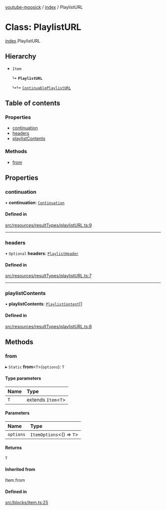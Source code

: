 [youtube-moosick](../README.md) / [index](../modules/index.md) / PlaylistURL

# Class: PlaylistURL

[index](../modules/index.md).PlaylistURL

## Hierarchy

- `Item`

  ↳ **`PlaylistURL`**

  ↳↳ [`ContinuablePlaylistURL`](index.ContinuablePlaylistURL.md)

## Table of contents

### Properties

- [continuation](index.PlaylistURL.md#continuation)
- [headers](index.PlaylistURL.md#headers)
- [playlistContents](index.PlaylistURL.md#playlistcontents)

### Methods

- [from](index.PlaylistURL.md#from)

## Properties

### continuation

• **continuation**: [`Continuation`](../interfaces/index.Continuation.md)

#### Defined in

[src/resources/resultTypes/playlistURL.ts:9](https://github.com/EvasiveXkiller/youtube-moosick/blob/cb4997e/src/resources/resultTypes/playlistURL.ts#L9)

___

### headers

• `Optional` **headers**: [`PlaylistHeader`](index.PlaylistHeader.md)

#### Defined in

[src/resources/resultTypes/playlistURL.ts:7](https://github.com/EvasiveXkiller/youtube-moosick/blob/cb4997e/src/resources/resultTypes/playlistURL.ts#L7)

___

### playlistContents

• **playlistContents**: [`PlaylistContent`](index.PlaylistContent.md)[]

#### Defined in

[src/resources/resultTypes/playlistURL.ts:8](https://github.com/EvasiveXkiller/youtube-moosick/blob/cb4997e/src/resources/resultTypes/playlistURL.ts#L8)

## Methods

### from

▸ `Static` **from**<`T`\>(`options`): `T`

#### Type parameters

| Name | Type |
| :------ | :------ |
| `T` | extends `Item`<`T`\> |

#### Parameters

| Name | Type |
| :------ | :------ |
| `options` | `ItemOptions`<() => `T`\> |

#### Returns

`T`

#### Inherited from

Item.from

#### Defined in

[src/blocks/item.ts:25](https://github.com/EvasiveXkiller/youtube-moosick/blob/cb4997e/src/blocks/item.ts#L25)
